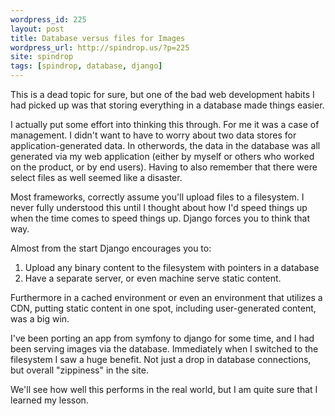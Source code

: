 ```yaml
---
wordpress_id: 225
layout: post
title: Database versus files for Images
wordpress_url: http://spindrop.us/?p=225
site: spindrop
tags: [spindrop, database, django]
---
```

This is a dead topic for sure, but one of the bad web development habits I had picked up was that storing everything in a database made things easier.

I actually put some effort into thinking this through.  For me it was a case of management.  I didn't want to have to worry about two data stores for application-generated data.  In otherwords, the data in the database was all generated via my web application (either by myself or others who worked on the product, or by end users).  Having to also remember that there were select files as well seemed like a disaster.

Most frameworks, correctly assume you'll upload files to a filesystem.  I never fully understood this until I thought about how I'd speed things up when the time comes to speed things up.  Django forces you to think that way.

Almost from the start Django encourages you to:

1. Upload any binary content to the filesystem with pointers in a database
2. Have a separate server, or even machine serve static content.

Furthermore in a cached environment or even an environment that utilizes a CDN, putting static content in one spot, including user-generated content, was a big win.

I've been porting an app from symfony to django for some time, and I had been serving images via the database.  Immediately when I switched to the filesystem I saw a huge benefit.  Not just a drop in database connections, but overall "zippiness" in the site.

We'll see how well this performs in the real world, but I am quite sure that I learned my lesson. 
